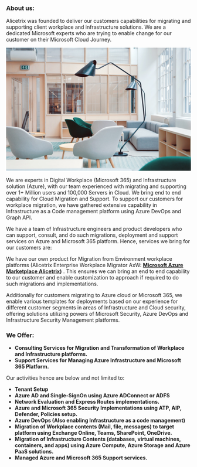 
<div class="container-fluid">
    <div class="row jumbotron">
            <div class="col-md-5">
                <h3 class="featurette-heading"><strong>About us: </strong></h3>
                <p class="lead"> Alicetrix was founded to deliver our customers capabilities for migrating and supporting client workplace and infrastructure solutions. We are a dedicated Microsoft experts who are trying to enable change for our customer on their Microsoft Cloud Journey. 
                </p>
            </div>
            <div class="col-md-7">
                        <img class="img-fluid" src="/localhost_files/office1.jpg"> 
            </div>        
    </div>
    <div class="row">
            <div class="col-lg-6">
            <div class="lead">
                        <p class="lead">We are experts in Digital Workplace (Microsoft 365) and Infrastructure solution (Azure), with our team experienced with migrating and supporting over 1+ Million users and 100,000 Servers in Cloud. We bring end to end capability for Cloud Migration and Support. To support our customers for workplace migration, we have gathered extensive capability in Infrastructure as a Code management platform using Azure DevOps and Graph API.</p>  
                         <p class="lead">We have a team of Infrastructure engineers and product developers who can support, consult, and do such migrations, deployment and support services on Azure and Microsoft 365 platform. Hence, services we bring for our customers are:</p>    
                </div>               
            </div><!-- /.col-lg-4 -->  
            <div class="col-lg-6">
                 <div class="lead">
                    <p class="lead">We have our own product for Migration from Environment workplace platforms (Alicetrix Enterprise Workplace Migrator AxW: <strong><a href="https://azuremarketplace.microsoft.com/en-us/marketplace/apps/alicetrix.o365filemigrator">Microsoft Azure Marketplace Alicetrix</a>)</strong> . This ensures we can bring an end to end capability to our customer and enable customization to approach if required to do such migrations and implementations.</p>
                    <p class="lead">Additionally for customers migrating to Azure cloud or Microsoft 365, we enable various templates for deployments based on our experience for different customer segments in areas of Infrastructure and Cloud security, offering solutions utilizing powers of Microsoft Security, Azure DevOps and Infrastructure Security Management platforms.</p>
                </div>
            </div><!-- /.col-lg-4 -->  
    </div><!-- /.row -->
    <div class="row">
            <div class="col-lg-12">         
                <div class="lead">
                                       <h3 class="featurette-heading"><strong> We Offer: </strong></h3>
                    <ul>
                        <li><strong>Consulting Services for Migration and Transformation of Workplace and Infrastructure platforms.</strong></li>
                        <li><strong>Support Services for Managing Azure Infrastructure and Microsoft 365 Platform.</strong></li>
                        </ul>
                        <p>Our activities hence are below and not limited to:</p>
                        <ul>
                        <li><strong>Tenant Setup</strong></li>
                        <li><strong>Azure AD and Single-SignOn using Azure ADConnect or ADFS</strong></li>
                        <li><strong>Network Evaluation and Express Routes implementations.</strong></li>
                        <li><strong>Azure and Microsoft 365 Security Implementations using ATP, AIP, Defender, Policies setup.</strong></li>
                        <li><strong>Azure DevOps (Also enabling Infrastructure as a code management)</strong></li>
                        <li><strong>Migration of Workplace contents (Mail, file, messages) to target platform using Exchange Online, Teams, SharePoint, OneDrive.</strong></li>
                        <li><strong>Migration of Infrastructure Contents (databases, virtual machines, containers, and apps) using Azure Compute, Azure Storage and Azure PaaS solutions.</strong></li>
                        <li><strong>Managed Azure and Microsoft 365 Support services.</strong></li>
                    </ul>
                </div>
            </div><!-- /.col-lg-4 -->       
    </div>

    

</div>